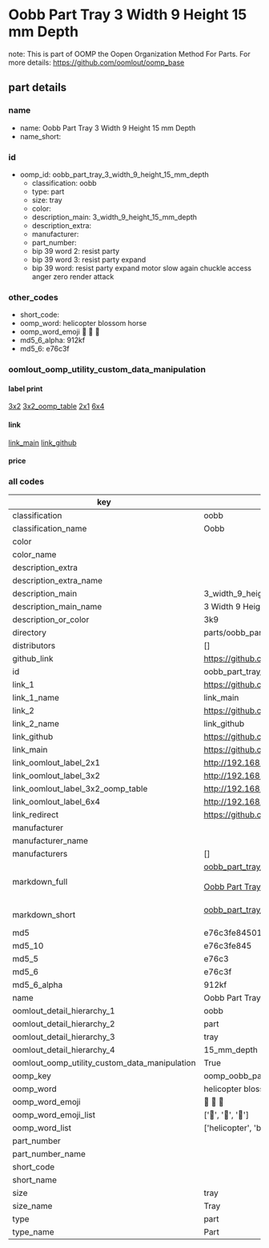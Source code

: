 # Oobb Part Tray 3 Width 9 Height 15 mm Depth  

note: This is part of OOMP the Oopen Organization Method For Parts. For more details: https://github.com/oomlout/oomp_base

##  part details
  







### name
* name: Oobb Part Tray 3 Width 9 Height 15 mm Depth
* name_short: 
### id
* oomp_id: oobb_part_tray_3_width_9_height_15_mm_depth
  * classification: oobb
  * type: part
  * size: tray
  * color: 
  * description_main: 3_width_9_height_15_mm_depth
  * description_extra: 
  * manufacturer: 
  * part_number: 
  * bip 39 word 2: resist party
  * bip 39 word 3: resist party expand
  * bip 39 word: resist party expand motor slow again chuckle access anger zero render attack

### other_codes
* short_code: 
* oomp_word: helicopter blossom horse
* oomp_word_emoji :helicopter: :blossom: :horse:
* md5_6_alpha: 912kf
* md5_6: e76c3f






### oomlout_oomp_utility_custom_data_manipulation
#### label print
[3x2](http://192.168.1.245:1112/?label=oomp%20912kf)
[3x2_oomp_table](http://192.168.1.108:1112/?label=oomp%20912kf)
[2x1](http://192.168.1.242:1112/?label=oomp%20912kf)
[6x4](http://192.168.1.55:1112/?label=oomp%20912kf)    

#### link

[link_main](https://github.com/oomlout/oomlout_oomp_version_1_messy/tree/main/parts/oobb_part_tray_3_width_9_height_15_mm_depth) [link_github](https://github.com/oomlout/oomlout_oomp_version_1_messy/tree/main/parts/oobb_part_tray_3_width_9_height_15_mm_depth)                             

#### price







### all codes 
| key | value |  
| --- | --- |  
| classification | oobb |  
| classification_name | Oobb |  
| color |  |  
| color_name |  |  
| description_extra |  |  
| description_extra_name |  |  
| description_main | 3_width_9_height_15_mm_depth |  
| description_main_name | 3 Width 9 Height 15 mm Depth |  
| description_or_color | 3k9 |  
| directory | parts/oobb_part_tray_3_width_9_height_15_mm_depth |  
| distributors | [] |  
| github_link | https://github.com/oomlout/oomlout_oomp_part_src/tree/main/parts/oobb_part_tray_3_width_9_height_15_mm_depth |  
| id | oobb_part_tray_3_width_9_height_15_mm_depth |  
| link_1 | https://github.com/oomlout/oomlout_oomp_version_1_messy/tree/main/parts/oobb_part_tray_3_width_9_height_15_mm_depth |  
| link_1_name | link_main |  
| link_2 | https://github.com/oomlout/oomlout_oomp_version_1_messy/tree/main/parts/oobb_part_tray_3_width_9_height_15_mm_depth |  
| link_2_name | link_github |  
| link_github | https://github.com/oomlout/oomlout_oomp_version_1_messy/tree/main/parts/oobb_part_tray_3_width_9_height_15_mm_depth |  
| link_main | https://github.com/oomlout/oomlout_oomp_version_1_messy/tree/main/parts/oobb_part_tray_3_width_9_height_15_mm_depth |  
| link_oomlout_label_2x1 | http://192.168.1.242:1112/?label=oomp%20912kf |  
| link_oomlout_label_3x2 | http://192.168.1.245:1112/?label=oomp%20912kf |  
| link_oomlout_label_3x2_oomp_table | http://192.168.1.108:1112/?label=oomp%20912kf |  
| link_oomlout_label_6x4 | http://192.168.1.55:1112/?label=oomp%20912kf |  
| link_redirect | https://github.com/oomlout/oomlout_oomp_version_1_messy/tree/main/parts/oobb_part_tray_3_width_9_height_15_mm_depth |  
| manufacturer |  |  
| manufacturer_name |  |  
| manufacturers | [] |  
| markdown_full | [oobb_part_tray_3_width_9_height_15_mm_depth](none)<br>[](none)<br>[Oobb Part Tray 3 Width 9 Height 15 Mm Depth](none)<br><br> |  
| markdown_short | [oobb_part_tray_3_width_9_height_15_mm_depth](none)<br><br> |  
| md5 | e76c3fe84501451012e61906a06825bb |  
| md5_10 | e76c3fe845 |  
| md5_5 | e76c3 |  
| md5_6 | e76c3f |  
| md5_6_alpha | 912kf |  
| name | Oobb Part Tray 3 Width 9 Height 15 mm Depth |  
| oomlout_detail_hierarchy_1 | oobb |  
| oomlout_detail_hierarchy_2 | part |  
| oomlout_detail_hierarchy_3 | tray |  
| oomlout_detail_hierarchy_4 | 15_mm_depth |  
| oomlout_oomp_utility_custom_data_manipulation | True |  
| oomp_key | oomp_oobb_part_tray_3_width_9_height_15_mm_depth |  
| oomp_word | helicopter blossom horse |  
| oomp_word_emoji | :helicopter: :blossom: :horse: |  
| oomp_word_emoji_list | [':helicopter:', ':blossom:', ':horse:'] |  
| oomp_word_list | ['helicopter', 'blossom', 'horse'] |  
| part_number |  |  
| part_number_name |  |  
| short_code |  |  
| short_name |  |  
| size | tray |  
| size_name | Tray |  
| type | part |  
| type_name | Part |  
